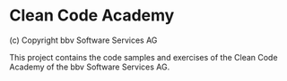 # Clean Code Academy

(c) Copyright bbv Software Services AG

This project contains the code samples and exercises of the Clean Code Academy of
the bbv Software Services AG.